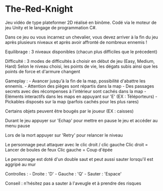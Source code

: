 # The-Red-Knight
Jeu vidéo de type plateformer 2D réalisé en binôme. Codé via le moteur de jeu Unity et le langage de programmation C#. 

Dans ce jeu ou vous incarnez un chevalier, vous devez arriver à la fin du jeu après plusieurs niveaux et après avoir affronté de nombreux ennemis !

Equilibrage : 3 niveaux disponibles (chacun plus difficiles que le précedent)

Difficulté : 3 modes de difficultés à choisir en début de jeu (Easy, Medium, Hard)
Selon le niveau choisi, les points de vie, les dégats subis ainsi que les points de force et d'armure changent

Gameplay :  - Avancer jusqu'à la fin de la map, possibilité d'abattre les ennemis.
		- Attention des pièges sont répartis dans la map
		- Des passages secrets avec des récompenses à l'intérieur sont cachés dans la map
		- Eléments interactifs dans les maps en appuyant sur 'E' (EX : Téléporteurs)
		- Pickables disposés sur la map (parfois cachés pour les plus rares)

Certains objets peuvent être bougés par le joueur (EX : caisses)

Durant le jeu appuyer sur 'Echap' pour mettre en pause le jeu et accéder au menu pause

Lors de la mort appuyer sur 'Retry' pour relancer le niveau

Le personnage peut attaquer avec le clic droit / clic gauche
Clic droit = Lancer de boules de feux
Clic gauche = Coup d'épée

Le personnage est doté d'un double saut et peut aussi sauter lorsqu'il est aggripé au mur

Controlles : - Droite : 'D'
		 - Gauche : 'Q'
		 - Sauter : 'Espace'

Conseil : n'hésitez pas a sauter à l'aveugle et à prendre des risques
